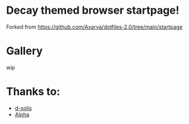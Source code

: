 # Decay themed browser startpage!

Forked from https://github.com/Axarva/dotfiles-2.0/tree/main/startpage

# Gallery

wip

# Thanks to:

- [d-solis](https://github.com/d-solis)
- [Alpha](https://github.com/alphatechnolog)
